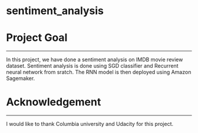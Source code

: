 # sentiment_analysis
# Project Goal
------
In this project, we have done a sentiment analysis on IMDB movie review dataset. Sentiment analysis is done using SGD classifier and Recurrent neural network from sratch. The RNN model is then deployed using Amazon Sagemaker.
# Acknowledgement
------
I would like to thank Columbia university and Udacity for this project.
